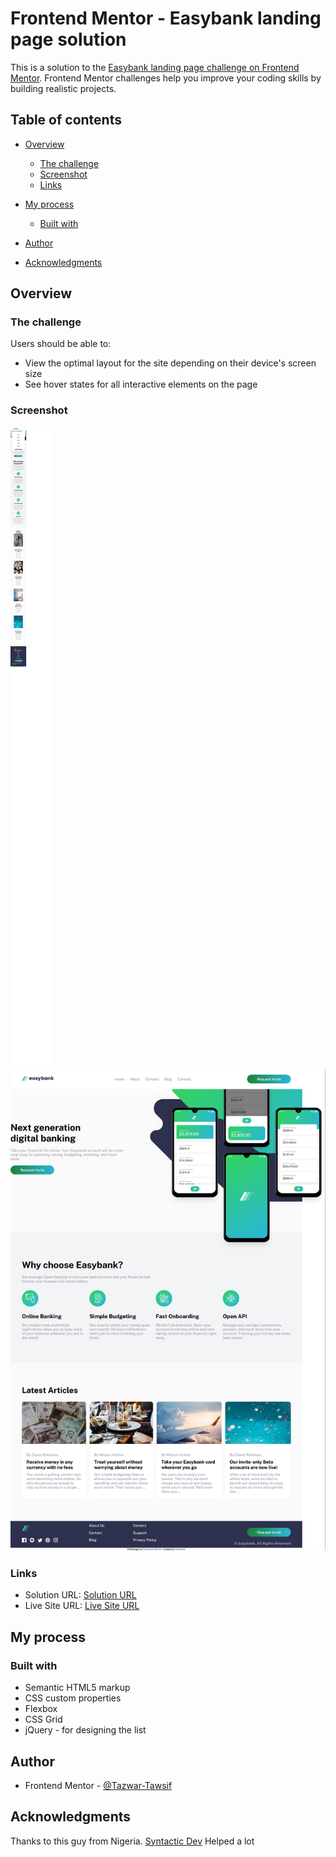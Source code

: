 # Frontend Mentor - Easybank landing page solution

This is a solution to the [Easybank landing page challenge on Frontend Mentor](https://www.frontendmentor.io/challenges/easybank-landing-page-WaUhkoDN). Frontend Mentor challenges help you improve your coding skills by building realistic projects.

## Table of contents

- [Overview](#overview)
  - [The challenge](#the-challenge)
  - [Screenshot](#screenshot)
  - [Links](#links)
- [My process](#my-process)

  - [Built with](#built-with)

- [Author](#author)
- [Acknowledgments](#acknowledgments)

## Overview

### The challenge

Users should be able to:

- View the optimal layout for the site depending on their device's screen size
- See hover states for all interactive elements on the page

### Screenshot

![Mobile View from Firefox](./images/mobile%20view.png)
![Desktop view from FIrefox](./images/desktop%20view.png)

### Links

- Solution URL: [Solution URL](https://github.com/Tazwar-Tawsif/easybank-landing-page-master.git)
- Live Site URL: [Live Site URL](https://tazwar-tawsif.github.io/easybank-landing-page-master/)

## My process

### Built with

- Semantic HTML5 markup
- CSS custom properties
- Flexbox
- CSS Grid
- jQuery - for designing the list

## Author

- Frontend Mentor - [@Tazwar-Tawsif](https://www.frontendmentor.io/profile/Tazwar-Tawsif)

## Acknowledgments

Thanks to this guy from Nigeria. [Syntactic Dev](https://www.youtube.com/@syntacticdev) Helped a lot
